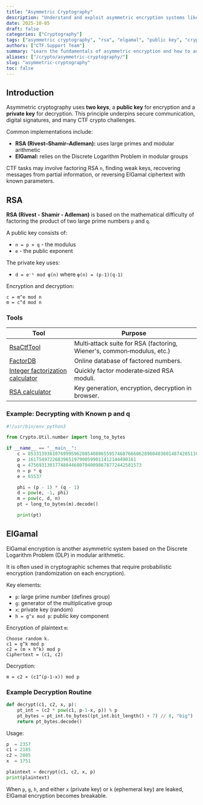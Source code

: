 ```yaml
---
title: "Asymmetric Cryptography"
description: "Understand and exploit asymmetric encryption systems like RSA and ElGamal used in CTF challenges. Learn key generation, factorization, and private key recovery techniques."
date: 2025-10-05
draft: false
categories: ["Cryptography"]
tags: ["asymmetric cryptography", "rsa", "elgamal", "public key", "crypto", "cryptanalysis"]
authors: ["CTF.Support Team"]
summary: "Learn the fundamentals of asymmetric encryption and how to analyze and attack RSA and ElGamal implementations in CTF cryptography challenges."
aliases: ["/crypto/asymmetric-cryptography/"]
slug: "asymmetric-cryptography"
toc: false
---
```


## Introduction

Asymmetric cryptography uses **two keys**, a **public key** for encryption and a **private key** for decryption.
This principle underpins secure communication, digital signatures, and many CTF crypto challenges.

Common implementations include:

- **RSA (Rivest–Shamir–Adleman):** uses large primes and modular arithmetic
- **ElGamal:** relies on the Discrete Logarithm Problem in modular groups

CTF tasks may involve factoring RSA `n`, finding weak keys, recovering messages from partial information, or reversing ElGamal ciphertext with known parameters.

## RSA

**RSA (Rivest - Shamir - Adleman)** is based on the mathematical difficulty of factoring the product of two large prime numbers `p` and `q`.

A public key consists of:

- `n = p × q` - the modulus
- `e` - the public exponent

The private key uses:

- `d = e⁻¹ mod φ(n)` where `φ(n) = (p‑1)(q‑1)`

Encryption and decryption:

```text
c = m^e mod n
m = c^d mod n
```

### Tools

| Tool                                                                     | Purpose                                                                |
|--------------------------------------------------------------------------|------------------------------------------------------------------------|
| [RsaCtfTool](https://github.com/Ganapati/RsaCtfTool)                     | Multi‑attack suite for RSA (factoring, Wiener's, common‑modulus, etc.) |
| [FactorDB](http://factordb.com/)                                         | Online database of factored numbers.                                   |
| [Integer factorization calculator](https://www.alpertron.com.ar/ECM.HTM) | Quickly factor moderate‑sized RSA moduli.                              |
| [RSA calculator](https://www.tausquared.net/pages/ctf/rsa.html)          | Key generation, encryption, decryption in browser.                     |

### Example: Decrypting with Known p and q

```python
#!/usr/bin/env python3

from Crypto.Util.number import long_to_bytes

if __name__ == "__main__":
    c = 8533139361076999596208540806559574687666062896040360148742851107661304651861689
    p = 1617549722683965197900599011412144490161
    q = 475693130177488446807040098678772442581573
    n = p * q
    e = 65537

    phi = (p - 1) * (q - 1)
    d = pow(e, -1, phi)
    m = pow(c, d, n)
    pt = long_to_bytes(m).decode()

    print(pt)
```

## ElGamal

ElGamal encryption is another asymmetric system based on the Discrete Logarithm Problem (DLP) in modular arithmetic.

It is often used in cryptographic schemes that require probabilistic encryption (randomization on each encryption).

Key elements:

- `p`: large prime number (defines group)
- `g`: generator of the multiplicative group
- `x`: private key (random)
- `h = g^x mod p`: public key component

Encryption of plaintext `m`:

```text
Choose random k.
c1 = g^k mod p
c2 = (m × h^k) mod p
Ciphertext = (c1, c2)
```

Decryption:

```text
m = c2 × (c1^(p‑1‑x)) mod p
```

### Example Decryption Routine

```python
def decrypt(c1, c2, x, p):
    pt_int = (c2 * pow(c1, p-1-x, p)) % p
    pt_bytes = pt_int.to_bytes((pt_int.bit_length() + 7) // 8, "big")
    return pt_bytes.decode()
```

Usage:

```python
p  = 2357
c1 = 2185
c2 = 2005
x  = 1751

plaintext = decrypt(c1, c2, x, p)
print(plaintext)
```

When `p`, `g`, `h`, and either `x` (private key) or `k` (ephemeral key) are leaked, ElGamal encryption becomes breakable.
